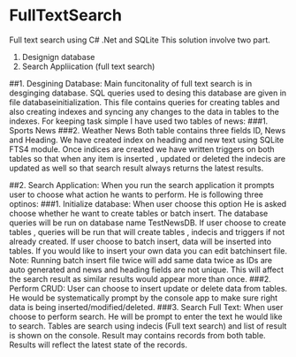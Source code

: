 # FullTextSearch
Full text search using C# .Net and SQLite
This solution involve two part.
1. Designign database
2. Search Appliication (full text search)

##1. Desgining Database:
Main funcitonality of full text search is in desginging database. SQL queries used to desing this database are given in file databaseinitialization.
This file contains queries for creating tables and also creating indexes and syncing any changes to the data in tables to the indexes.
For keeping task simple I have used two tables of news:
###1. Sports News
###2. Weather News
Both table contains three fields ID, News and Heading. We have created index on heading and new text using SQLite FTS4 module.
Once indices are created we have written triggers on both tables so that when any item is inserted , updated or deleted the indecis are updated as well
so that search result always returns the latest results.

##2. Search Application:
When you run the search application it prompts user to choose what action he wants to perform. He is following three optinos:
###1. Initialize database:
When user choose this option He is asked choose whether he want to create tables or batch insert. The database queries will be run on database name TestNewsDB. 
If user choose to create tables , queries will be run that will create tables , indecis and triggers if not already created.
If user choose to batch insert, data will be inserted into tables. If you would like to insert your own data you can edit batchinsert file. 
Note: Running batch insert file twice will add same data twice as IDs are auto generated and news and heading fields are not unique. This will affect the search result as similar results would appear more than once.
###2. Perform CRUD:
User can choose to insert update or delete data from tables. He would be systematically prompt by the console app to make sure right data is being inserted/modified/deleted.
###3. Search Full Text:
When user choose to perform search. He will be prompt to enter the text he would like to search. Tables are search using indecis (Full text search) and list of result is shown on the console. Result may contains records from both table. Results will reflect the latest state of the records.
